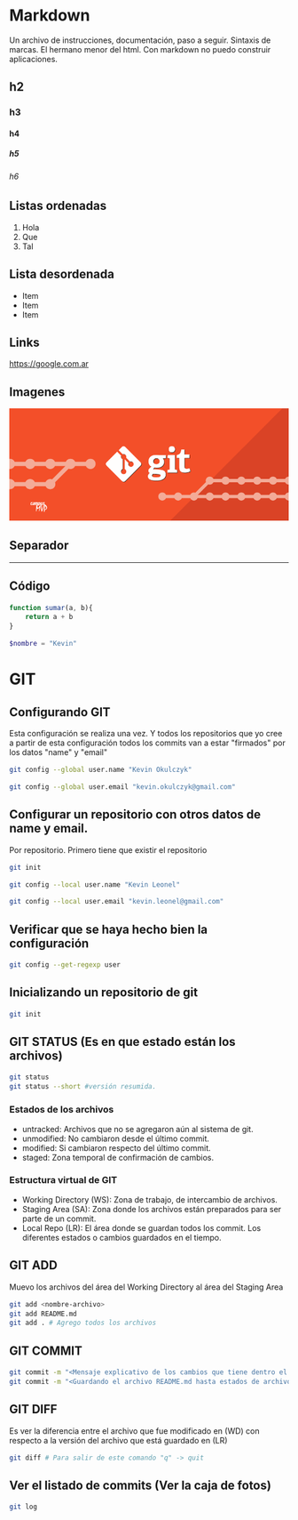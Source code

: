 # Markdown
Un archivo de instrucciones, documentación, paso a seguir. Sintaxis de marcas. El hermano menor del html. Con markdown no puedo construir aplicaciones.

## h2
### h3
#### h4
##### h5
###### h6

## Listas ordenadas

1. Hola
2. Que
3. Tal

## Lista desordenada

* Item
* Item
* Item

## Links

<https://google.com.ar>

## Imagenes

![git](_ref/git.png)

## Separador

---

## Código

```js
function sumar(a, b){
    return a + b
}
```

```php
$nombre = "Kevin"
```

# GIT

## Configurando GIT
Esta configuración se realiza una vez. Y todos los repositorios que yo cree a partir de esta configuración todos los commits van a estar "firmados" por los datos "name" y "email"

```sh
git config --global user.name "Kevin Okulczyk"
```

```sh
git config --global user.email "kevin.okulczyk@gmail.com"
```

## Configurar un repositorio con otros datos de name y email.
Por repositorio. Primero tiene que existir el repositorio

```sh
git init
```

```sh
git config --local user.name "Kevin Leonel"
```

```sh
git config --local user.email "kevin.leonel@gmail.com"
```

## Verificar que se haya hecho bien la configuración

```sh
git config --get-regexp user
```

## Inicializando un repositorio de git

```sh
git init
```

## GIT STATUS (Es en que estado están los archivos)

```sh
git status
git status --short #versión resumida.
```

### Estados de los archivos

* untracked: Archivos que no se agregaron aún al sistema de git.
* unmodified: No cambiaron desde el último commit.
* modified: Si cambiaron respecto del último commit.
* staged: Zona temporal de confirmación de cambios.

### Estructura virtual de GIT

* Working Directory (WS): Zona de trabajo, de intercambio de archivos.
* Staging Area (SA): Zona donde los archivos están preparados para ser parte de un commit.
* Local Repo (LR): El área donde se guardan todos los commit. Los diferentes estados o cambios guardados en el tiempo.

## GIT ADD
Muevo los archivos del  área del Working Directory al área del Staging Area

```sh
git add <nombre-archivo>
git add README.md
git add . # Agrego todos los archivos
```

## GIT COMMIT 

```sh
git commit -m "<Mensaje explicativo de los cambios que tiene dentro el commit>"
git commit -m "<Guardando el archivo README.md hasta estados de archivos y estructura>"
```

## GIT DIFF

Es ver la diferencia entre el archivo que fue modificado en (WD) con respecto a la versión del archivo que está guardado en (LR)

```sh
git diff # Para salir de este comando "q" -> quit
```
## Ver el listado de commits (Ver la caja de fotos)

```sh
git log
```
